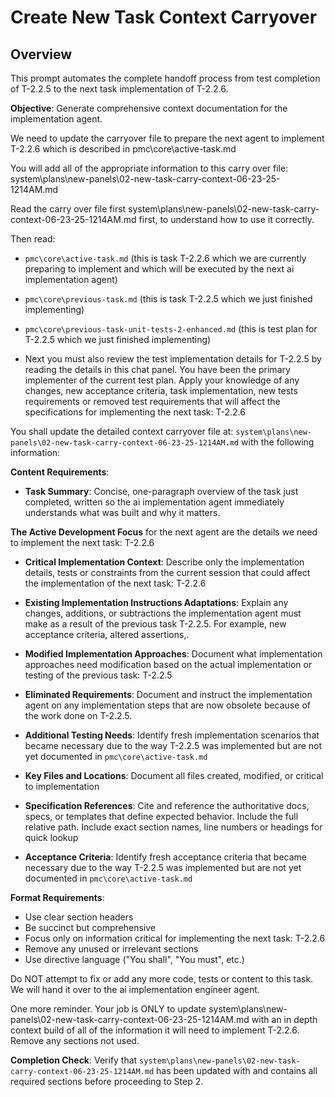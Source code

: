 # Create New Task Context Carryover

## Overview
This prompt automates the complete handoff process from test completion of T-2.2.5 to the next task implementation of T-2.2.6.

**Objective**: Generate comprehensive context documentation for the implementation agent.

We need to update the carryover file to prepare the next agent to implement T-2.2.6 which is described in pmc\core\active-task.md

You will add all of the appropriate information to this carry over file:
system\plans\new-panels\02-new-task-carry-context-06-23-25-1214AM.md

Read the carry over file first system\plans\new-panels\02-new-task-carry-context-06-23-25-1214AM.md first, to understand how to use it correctly.

Then read:
- `pmc\core\active-task.md` (this is task T-2.2.6 which we are currently preparing to implement and which will be executed by the next ai implementation agent)

- `pmc\core\previous-task.md` (this is task T-2.2.5 which we just finished implementing)

- `pmc\core\previous-task-unit-tests-2-enhanced.md` (this is test plan for T-2.2.5 which we just finished implementing)

- Next you must also review the test implementation details for T-2.2.5 by reading the details in this chat panel. You have been the primary implementer of the current test plan. Apply your knowledge of any changes, new acceptance criteria, task implementation, new tests requirements or removed test requirements that will affect the specifications for implementing the next task: T-2.2.6

You shall update the detailed context carryover file at: `system\plans\new-panels\02-new-task-carry-context-06-23-25-1214AM.md` with the following information:

**Content Requirements**:
- **Task Summary**: Concise, one-paragraph overview of the task just completed, written so the ai implementation agent immediately understands what was built and why it matters.

**The Active Development Focus** for the next agent are the details we need to implement the next task: T-2.2.6

- **Critical Implementation Context**: Describe only the implementation details, tests or constraints from the current session that could affect the implementation of the next task: T-2.2.6

- **Existing Implementation Instructions Adaptations**: Explain any changes, additions, or subtractions the implementation agent must make as a result of the previous task T-2.2.5. For example, new acceptance criteria, altered assertions,.

- **Modified Implementation Approaches**: Document what implementation approaches need modification based on the actual implementation or testing of the previous task: T-2.2.5

- **Eliminated Requirements**: Document and instruct the implementation agent on any implementation steps that are now obsolete because of the work done on T-2.2.5.

- **Additional Testing Needs**: Identify fresh implementation scenarios that became necessary due to the way T-2.2.5 was implemented but are not yet documented in `pmc\core\active-task.md`

- **Key Files and Locations**: Document all files created, modified, or critical to implementation
- **Specification References**: Cite and reference the authoritative docs, specs, or templates that define expected behavior. Include the full relative path. Include exact section names, line numbers or headings for quick lookup

- **Acceptance Criteria**: Identify fresh acceptance criteria that became necessary due to the way T-2.2.5 was implemented but are not yet documented in `pmc\core\active-task.md`

**Format Requirements**:
- Use clear section headers
- Be succinct but comprehensive
- Focus only on information critical for implementing the next task: T-2.2.6
- Remove any unused or irrelevant sections
- Use directive language ("You shall", "You must", etc.)

Do NOT attempt to fix or add any more code, tests or content to this task. We will hand it over to the ai implementation engineer agent.  

One more reminder. Your job is ONLY to update system\plans\new-panels\02-new-task-carry-context-06-23-25-1214AM.md with an in depth context build of all of the information it will need to implement T-2.2.6. Remove any sections not used.

**Completion Check**: Verify that `system\plans\new-panels\02-new-task-carry-context-06-23-25-1214AM.md` has been updated with and contains all required sections before proceeding to Step 2.